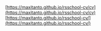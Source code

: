 [https://maxitanto.github.io/rsschool-cv/cv](https://maxitanto.github.io/rsschool-cv/cv)
[https://maxitanto.github.io/rsschool-cv/](https://maxitanto.github.io/rsschool-cv/)
